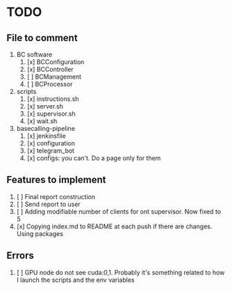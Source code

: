 # TODO
## File to comment
1. BC software
    1. [x] BCConfiguration
    2. [x] BCController
    3. [ ] BCManagement
    4. [ ] BCProcessor
2. scripts
    1. [x] instructions.sh
    2. [x] server.sh
    3. [x] supervisor.sh
    4. [x] wait.sh
3. basecalling-pipeline
   1. [x] jenkinsfile
   2. [x] configuration
   3. [x] telegram_bot
   4. [x] configs: you can't. Do a page only for them

## Features to implement
1. [ ] Final report construction
2. [ ] Send report to user
3. [ ] Adding modifiable number of clients for ont supervisor. Now fixed to 5
4. [x] Copying index.md to README at each push if there are changes. Using packages

## Errors 
1. [ ] GPU node do not see cuda:0,1. Probably it's something related to how I launch
the scripts and the env variables